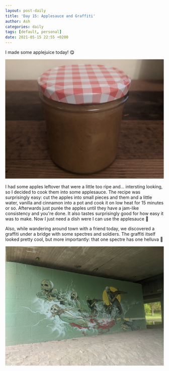 ```yaml
---
layout: post-daily
title: 'Day 15: Applesauce and Graffiti'
author: Ash
categories: daily
tags: [default, personal]
date: 2021-05-15 22:55 +0200
---
```

I made some applejuice today! 😋

![applesauce](/assets/res/daily/day-15-applesauce.jpg)

I had some apples leftover that were a little too ripe and... intersting looking, so I decided to cook them into some applesauce. The recipe was surprisingly easy: cut the apples into small pieces and them and a little water, vanilla and cinnamon into a pot and cook it on low heat for 15 minutes or so. Afterwards just purée the apples until they have a jam-like consistency and you're done. It also tastes surprisingly good for how easy it was to make. Now I just need a dish were I can use the applesauce 🤔

Also, while wandering around town with a friend today, we discovered a graffiti under a bridge with some spectres and soldiers. The graffiti itself looked pretty cool, but more importantly: that one spectre has one helluva 🍑

![spectre-graffiti](/assets/res/daily/day-15-graffiti.jpg)
